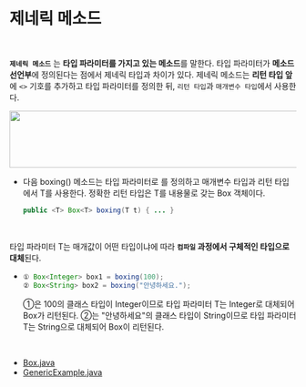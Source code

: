 # 제네릭 메소드
<br/>

**`제네릭 메소드`** 는 **타입 파라미터를 가지고 있는 메소드**를 말한다. 타입 파라미터가 **메소드 선언부**에 정의된다는 점에서 제네릭 타입과 차이가 있다.
제네릭 메소드는 **리턴 타입 앞**에 `<>` 기호를 추가하고 타입 파라미터를 정의한 뒤, `리턴 타입`과 `매개변수 타입`에서 사용한다.

<img src="https://github.com/silxbro/java/assets/142463332/21eed3df-013c-4682-8551-0e35ab856747" width="700" height="100"/>

- 다음 boxing() 메소드는 타입 파라미터로 <T>를 정의하고 매개변수 타입과 리턴 타입에서 T를 사용한다. 정확한 리턴 타입은 T를 내용물로 갖는 Box 객체이다.

  ```java
  public <T> Box<T> boxing(T t) { ... }
  ```

<br/>

타입 파라미터 T는 매개값이 어떤 타입이냐에 따라 **`컴파일` 과정에서 구체적인 타입으로 대체**된다.
- ```java
  ① Box<Integer> box1 = boxing(100);
  ② Box<String> box2 = boxing("안녕하세요.");
  ```
  ①은 100의 클래스 타입이 Integer이므로 타입 파라미터 T는 Integer로 대체되어 Box<Integer>가 리턴된다.
  ②는 "안녕하세요"의 클래스 타입이 String이므로 타입 파라미터 T는 String으로 대체되어 Box<String>이 리턴된다.

<br/>

- [Box.java](https://github.com/silxbro/java/blob/main/src/thisisjava/ch13/sec03/Box.java)
- [GenericExample.java](https://github.com/silxbro/java/blob/main/src/thisisjava/ch13/sec03/GenericExample.java)
